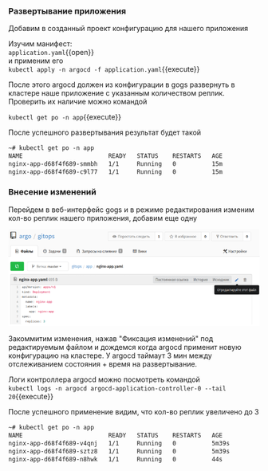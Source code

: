 ### Развертывание приложения
Добавим в созданный проект конфигурацию для нашего приложения

Изучим манифест:  
`application.yaml`{{open}}  
и применим его  
`kubectl apply -n argocd -f application.yaml`{{execute}}

После этого argocd должен из конфигурации в gogs  развернуть в кластере наше приложение с указанным количеством реплик. Проверить их наличие можно командой  

`kubectl get po -n app`{{execute}}

После успешного развертывания результат будет такой
```shell
~# kubectl get po -n app
NAME                        READY   STATUS    RESTARTS   AGE
nginx-app-d68f4f689-smmbh   1/1     Running   0          15m
nginx-app-d68f4f689-c9l77   1/1     Running   0          15m
```
### Внесение изменений

Перейдем в веб-интерфейс gogs и в режиме редактирования изменим кол-во реплик нашего приложения, добавим еще одну  

![gogs_add_user](./assets/edit_app_replicas.png) 

Закоммитим изменения, нажав "Фиксация изменений" под редактируемым файлом и дождемся когда argocd применит новую конфигурацию на кластере. У argocd таймаут 3 мин между отслеживанием состояния + время на развертывание.

Логи контроллера argocd  можно посмотреть командой  
`kubectl logs -n argocd argocd-application-controller-0 --tail 20`{{execute}}

После успешного применение видим, что кол-во реплик увеличено до 3
```shell
~# kubectl get po -n app
NAME                        READY   STATUS    RESTARTS   AGE
nginx-app-d68f4f689-v4qnj   1/1     Running   0          5m39s
nginx-app-d68f4f689-sztz8   1/1     Running   0          5m39s
nginx-app-d68f4f689-n8hwk   1/1     Running   0          44s